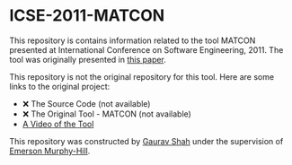 # ICSE-2011-MATCON


This repository is contains information related to the tool MATCON presented at International Conference on Software Engineering, 2011. The tool was originally presented in [this paper](http://dl.acm.org/citation.cfm?doid=1985793.1985981).

This repository is not the original repository for this tool. Here are some links to the original project:
* :x: The Source Code (not available)
* :x: The Original Tool - MATCON (not available)
* [A Video of the Tool](https://www.youtube.com/watch?v=OaPnxCS2nCY)

This repository was constructed by [Gaurav Shah](https://github.com/gshah2) under the supervision of [Emerson Murphy-Hill](https://github.com/CaptainEmerson).
